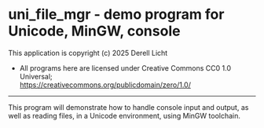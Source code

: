 # uni_file_mgr - demo program for Unicode, MinGW, console
This application is copyright (c) 2025  Derell Licht  

- All programs here are licensed under Creative Commons CC0 1.0 Universal;  
https://creativecommons.org/publicdomain/zero/1.0/

<hr>
This program will demonstrate how to handle console input and output, as well as reading
files, in a Unicode environment, using MinGW toolchain.
